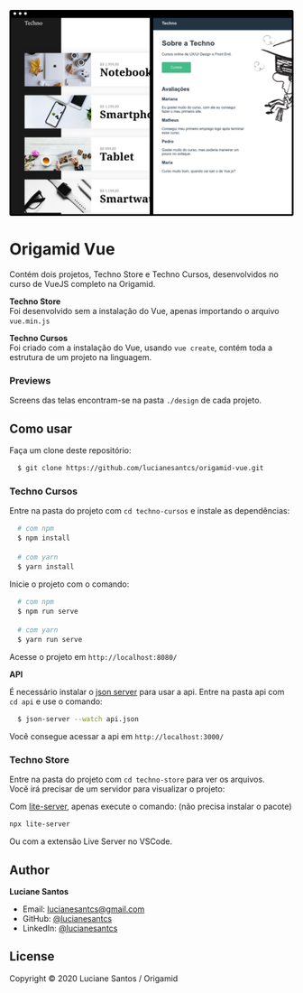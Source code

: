 ![banner](https://raw.githubusercontent.com/lucianesantcs/origamid-vue/master/public/mockup.png)

# Origamid Vue

Contém dois projetos, Techno Store e Techno Cursos, desenvolvidos no curso de VueJS completo na Origamid.<br>

**Techno Store** <br>
Foi desenvolvido sem a instalação do Vue, apenas importando o arquivo `vue.min.js`<br>

**Techno Cursos** <br>
Foi criado com a instalação do Vue, usando `vue create`, contém toda a estrutura de um projeto na linguagem.

### Previews

Screens das telas encontram-se na pasta `./design` de cada projeto.

## Como usar

Faça um clone deste repositório:

```sh
  $ git clone https://github.com/lucianesantcs/origamid-vue.git
```

### Techno Cursos

Entre na pasta do projeto com `cd techno-cursos` e instale as dependências:

```sh
  # com npm
  $ npm install

  # com yarn
  $ yarn install
```

Inicie o projeto com o comando:

```sh
  # com npm
  $ npm run serve

  # com yarn
  $ yarn run serve
```

Acesse o projeto em `http://localhost:8080/`

**API**

É necessário instalar o <a href="https://github.com/typicode/json-server">json server</a> para usar a api.
Entre na pasta api com `cd api` e use o comando:

```sh
  $ json-server --watch api.json
```

Você consegue acessar a api em `http://localhost:3000/`

### Techno Store

Entre na pasta do projeto com `cd techno-store` para ver os arquivos. <br>
Vocẽ irá precisar de um servidor para visualizar o projeto:

Com <a href="https://www.npmjs.com/package/lite-server">lite-server</a>, apenas execute o comando:
(não precisa instalar o pacote)

```sh
npx lite-server
```
Ou com a extensão Live Server no VSCode.

## Author

**Luciane Santos**

- Email: lucianesantcs@gmail.com
- GitHub: [@lucianesantcs](https://github.com/lucianesantcs)
- LinkedIn: [@lucianesantcs](https://linkedin.com/in/lucianesantcs)

## License

Copyright © 2020 Luciane Santos / Origamid
